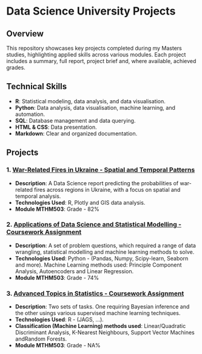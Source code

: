 # Data Science University Projects

## Overview

This repository showcases key projects completed during my Masters studies, highlighting applied skills across various modules. Each project includes a summary, full report, project brief and, where available, achieved grades.

## Technical Skills

- **R**: Statistical modeling, data analysis, and data visualisation.
- **Python**: Data analysis, data visualisation, machine learning, and automation.
- **SQL**: Database management and data querying.
- **HTML & CSS**: Data presentation.
- **Markdown**: Clear and organized documentation.

## Projects

### 1. [War-Related Fires in Ukraine - Spatial and Temporal Patterns](https://github.com/KetchupJL/university-projects/tree/main/Ukraine%20War-Fire%20Project)
   - **Description**: A Data Science report predicting the probabilities of war-related fires across regions in Ukraine, with a focus on spatial and temporal analysis.
   - **Technologies Used**: R, Plotly and GIS data analysis.
   - **Module MTHM503**: Grade - 82%


### 2. [Applications of Data Science and Statistical Modelling - Coursework Assignment](https://github.com/KetchupJL/university-projects/tree/main/MTHM503%20-%20Project)
   - **Description**: A set of problem questions, which required a range of data wrangling, statistical modelling and machine learning methods to solve.
   - **Technologies Used**: Python - (Pandas, Numpy, Scipy-learn, Seaborn and more). Machine Learning methods used: Principle Component Analysis, Autoencoders and Linear Regression.
   - **Module MTHM503**: Grade - 74%


### 3. [Advanced Topics in Statistics - Coursework Assignment](https://github.com/KetchupJL/university-projects/tree/main/Advanced%20Topics%20In%20Statistics)
   - **Description**: Two sets of tasks. One requiring Bayesian inference and the other usings various supervised machine learning techniques.
   - **Technologies Used**: R - (JAGS, ...).
   - **Classification (Machine Learning) methods used**: Linear/Quadratic Discriminant Analysis, K-Nearest Neighbours, Support Vector Machines andRandom Forests.
   - **Module MTHM503**: Grade - NA%
